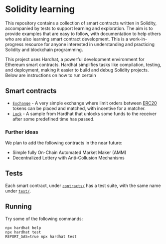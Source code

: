 # Solidity learning

This repository contains a collection of smart contracts written in Solidity, accompanied by tests to
support learning and exploration. The aim is to provide examples that are easy to follow, with
documentation to help others who are also learning smart contract development. This is a
work-in-progress resource for anyone interested in understanding and practicing Solidity and
blockchain programming.

This project uses Hardhat, a powerful development environment for Ethereum smart contracts. Hardhat 
simplifies tasks like compilation, testing, and deployment, making it easier to build and debug 
Solidity projects. Below are instructions on how to run certain

## Smart contracts

- [`Exchange`](contracts/Exchange.sol) - A very simple exchange where limit orders between
    [ERC20](https://ethereum.org/en/developers/docs/standards/tokens/erc-20/) tokens
    can be placed and matched, with incentive for a matcher.
- [`Lock`](contracts/Lock.sol) - A sample from Hardhat that unlocks some funds to the receiver after
    some predefined time has passed.

### Further ideas

We plan to add the following contracts in the near future:
- Simple fully On-Chain Automated Market Maker (AMM)
- Decentralized Lottery with Anti-Collusion Mechanisms 

## Tests

Each smart contract, under [`contracts/`](contracts/) has a test suite, with the same name under
[`test/`](test/).

## Running

Try some of the following commands:

```shell
npx hardhat help
npx hardhat test
REPORT_GAS=true npx hardhat test
```
